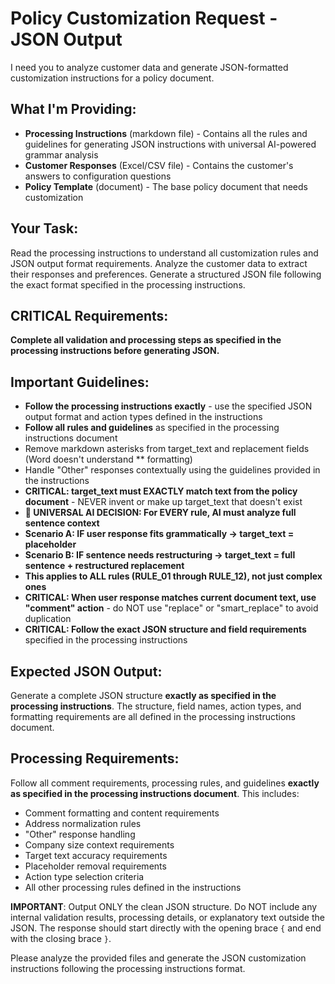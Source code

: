 # Policy Customization Request - JSON Output

I need you to analyze customer data and generate JSON-formatted customization instructions for a policy document.

## What I'm Providing:

- **Processing Instructions** (markdown file) - Contains all the rules and guidelines for generating JSON instructions with universal AI-powered grammar analysis
- **Customer Responses** (Excel/CSV file) - Contains the customer's answers to configuration questions
- **Policy Template** (document) - The base policy document that needs customization

## Your Task:

Read the processing instructions to understand all customization rules and JSON output format requirements. Analyze the customer data to extract their responses and preferences. Generate a structured JSON file following the exact format specified in the processing instructions.

## CRITICAL Requirements:

**Complete all validation and processing steps as specified in the processing instructions before generating JSON.**

## Important Guidelines:

- **Follow the processing instructions exactly** - use the specified JSON output format and action types defined in the instructions
- **Follow all rules and guidelines** as specified in the processing instructions document
- Remove markdown asterisks from target_text and replacement fields (Word doesn't understand \*\* formatting)
- Handle "Other" responses contextually using the guidelines provided in the instructions
- **CRITICAL: target_text must EXACTLY match text from the policy document** - NEVER invent or make up target_text that doesn't exist
- **🧠 UNIVERSAL AI DECISION: For EVERY rule, AI must analyze full sentence context**
- **Scenario A: IF user response fits grammatically → target_text = placeholder**
- **Scenario B: IF sentence needs restructuring → target_text = full sentence + restructured replacement**
- **This applies to ALL rules (RULE_01 through RULE_12), not just complex ones**
- **CRITICAL: When user response matches current document text, use "comment" action** - do NOT use "replace" or "smart_replace" to avoid duplication
- **CRITICAL: Follow the exact JSON structure and field requirements** specified in the processing instructions

## Expected JSON Output:

Generate a complete JSON structure **exactly as specified in the processing instructions**. The structure, field names, action types, and formatting requirements are all defined in the processing instructions document.

## Processing Requirements:

Follow all comment requirements, processing rules, and guidelines **exactly as specified in the processing instructions document**. This includes:

- Comment formatting and content requirements
- Address normalization rules
- "Other" response handling
- Company size context requirements
- Target text accuracy requirements
- Placeholder removal requirements
- Action type selection criteria
- All other processing rules defined in the instructions

**IMPORTANT**: Output ONLY the clean JSON structure. Do NOT include any internal validation results, processing details, or explanatory text outside the JSON. The response should start directly with the opening brace `{` and end with the closing brace `}`.

Please analyze the provided files and generate the JSON customization instructions following the processing instructions format.

